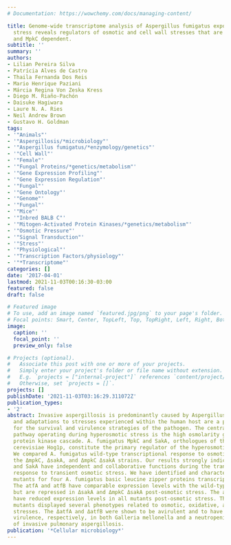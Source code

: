 ```yaml
---
# Documentation: https://wowchemy.com/docs/managing-content/

title: Genome-wide transcriptome analysis of Aspergillus fumigatus exposed to osmotic
  stress reveals regulators of osmotic and cell wall stresses that are SakA(HOG1)
  and MpkC dependent.
subtitle: ''
summary: ''
authors:
- Lilian Pereira Silva
- Patrícia Alves de Castro
- Thaila Fernanda Dos Reis
- Mario Henrique Paziani
- Márcia Regina Von Zeska Kress
- Diego M. Riaño-Pachón
- Daisuke Hagiwara
- Laure N. A. Ries
- Neil Andrew Brown
- Gustavo H. Goldman
tags:
- '"Animals"'
- '"Aspergillosis/*microbiology"'
- '"Aspergillus fumigatus/*enzymology/genetics"'
- '"Cell Wall"'
- '"Female"'
- '"Fungal Proteins/*genetics/metabolism"'
- '"Gene Expression Profiling"'
- '"Gene Expression Regulation"'
- '"Fungal"'
- '"Gene Ontology"'
- '"Genome"'
- '"Fungal"'
- '"Mice"'
- '"Inbred BALB C"'
- '"Mitogen-Activated Protein Kinases/*genetics/metabolism"'
- '"Osmotic Pressure"'
- '"Signal Transduction"'
- '"Stress"'
- '"Physiological"'
- '"Transcription Factors/physiology"'
- '"*Transcriptome"'
categories: []
date: '2017-04-01'
lastmod: 2021-11-03T00:16:30-03:00
featured: false
draft: false

# Featured image
# To use, add an image named `featured.jpg/png` to your page's folder.
# Focal points: Smart, Center, TopLeft, Top, TopRight, Left, Right, BottomLeft, Bottom, BottomRight.
image:
  caption: ''
  focal_point: ''
  preview_only: false

# Projects (optional).
#   Associate this post with one or more of your projects.
#   Simply enter your project's folder or file name without extension.
#   E.g. `projects = ["internal-project"]` references `content/project/deep-learning/index.md`.
#   Otherwise, set `projects = []`.
projects: []
publishDate: '2021-11-03T03:16:29.311072Z'
publication_types:
- '2'
abstract: Invasive aspergillosis is predominantly caused by Aspergillus fumigatus,
  and adaptations to stresses experienced within the human host are a prerequisite
  for the survival and virulence strategies of the pathogen. The central signal transduction
  pathway operating during hyperosmotic stress is the high osmolarity glycerol mitogen-activated
  protein kinase cascade. A. fumigatus MpkC and SakA, orthologues of the Saccharomyces
  cerevisiae Hog1p, constitute the primary regulator of the hyperosmotic stress response.
  We compared A. fumigatus wild-type transcriptional response to osmotic stress with
  the ΔmpkC, ΔsakA, and ΔmpkC ΔsakA strains. Our results strongly indicate that MpkC
  and SakA have independent and collaborative functions during the transcriptional
  response to transient osmotic stress. We have identified and characterized null
  mutants for four A. fumigatus basic leucine zipper proteins transcription factors.
  The atfA and atfB have comparable expression levels with the wild-type in ΔmpkC
  but are repressed in ΔsakA and ΔmpkC ΔsakA post-osmotic stress. The atfC and atfD
  have reduced expression levels in all mutants post-osmotic stress. The atfA-D null
  mutants displayed several phenotypes related to osmotic, oxidative, and cell wall
  stresses. The ΔatfA and ΔatfB were shown to be avirulent and to have attenuated
  virulence, respectively, in both Galleria mellonella and a neutropenic murine model
  of invasive pulmonary aspergillosis.
publication: '*Cellular microbiology*'
---
```

